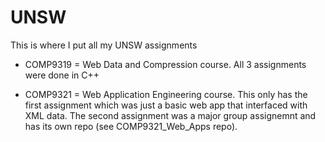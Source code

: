 # UNSW
This is where I put all my UNSW assignments

* COMP9319 = Web Data and Compression course. All 3 assignments were done in C++

* COMP9321 = Web Application Engineering course. This only has the first assignment which was just a basic web app that interfaced with XML data. The second assignment was a major group assignemnt and has its own repo (see COMP9321_Web_Apps repo).
